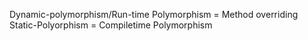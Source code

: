 Dynamic-polymorphism/Run-time Polymorphism = Method overriding
Static-Polyorphism = Compiletime Polymorphism